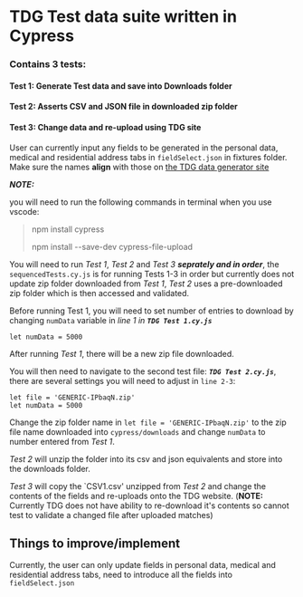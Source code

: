 # TDG Test data suite written in Cypress

### Contains 3 tests:

#### Test 1: Generate Test data and save into Downloads folder
#### Test 2: Asserts CSV and JSON file in downloaded zip folder
#### Test 3: Change data and re-upload using TDG site

User can currently input any fields to be generated in the personal data, medical and residential address tabs in `fieldSelect.json` in fixtures folder. Make sure the names **align** with those on [the TDG data generator site](https://develop.d3nylssqqiptjw.amplifyapp.com/data)

***NOTE:*** 

you will need to run the following commands in terminal when you use vscode: 

>npm install cypress
>
>npm install --save-dev cypress-file-upload

You will need to run *Test 1*, *Test 2* and *Test 3* ***seprately and in order***, the `sequencedTests.cy.js` is for running Tests 1-3 in order but currently does not update zip folder downloaded from *Test 1*, *Test 2* uses a pre-downloaded zip folder which is then accessed and validated.

Before running Test 1, you will need to set number of entries to download by changing `numData` variable in *line 1 in* ***`TDG Test 1.cy.js`***
``` 
let numData = 5000
```
After running *Test 1*, there will be a new zip file downloaded.

You will then need to navigate to the second test file: ***`TDG Test 2.cy.js`***, there are several settings you will need to adjust in `line 2-3`:

```
let file = 'GENERIC-IPbaqN.zip'
let numData = 5000
```

Change the zip folder name in `let file = 'GENERIC-IPbaqN.zip'` to the zip file name downloaded into `cypress/downloads` and change `numData` to number entered from *Test 1*.

*Test 2* will unzip the folder into its csv and json equivalents and store into the downloads folder.

*Test 3* will copy the `CSV1.csv' unzipped from *Test 2* and change the contents of the fields and re-uploads onto the TDG website. (**NOTE:** Currently TDG does not have ability to re-download it's contents so cannot test to validate a changed file after uploaded matches)

## Things to improve/implement

Currently, the user can only update fields in personal data, medical and residential address tabs, need to introduce all the fields into `fieldSelect.json`
